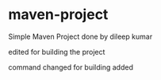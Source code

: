 # maven-project

Simple Maven Project done by dileep kumar

edited for building the project

command changed for building
added

